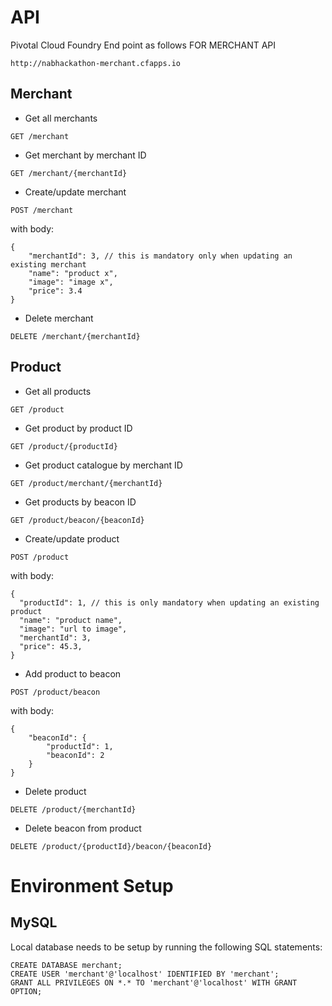 # API

Pivotal Cloud Foundry End point as follows FOR MERCHANT API

```http://nabhackathon-merchant.cfapps.io```

## Merchant

- Get all merchants

```GET /merchant```

- Get merchant by merchant ID

```GET /merchant/{merchantId}```

- Create/update merchant

```POST /merchant```

with body:

```
{
    "merchantId": 3, // this is mandatory only when updating an existing merchant
	"name": "product x",
	"image": "image x",
	"price": 3.4
}
```

- Delete merchant

```DELETE /merchant/{merchantId}```

## Product

- Get all products

```GET /product```

- Get product by product ID

```GET /product/{productId}```

- Get product catalogue by merchant ID

```GET /product/merchant/{merchantId}```

- Get products by beacon ID

```GET /product/beacon/{beaconId}```

- Create/update product

```POST /product```

with body:

```
{
  "productId": 1, // this is only mandatory when updating an existing product 
  "name": "product name",
  "image": "url to image",
  "merchantId": 3,
  "price": 45.3,
}
```

- Add product to beacon

```POST /product/beacon```

with body:

```
{
    "beaconId": {
        "productId": 1,
        "beaconId": 2
    }
}
```

- Delete product

```DELETE /product/{merchantId}```

- Delete beacon from product

```DELETE /product/{productId}/beacon/{beaconId}```

# Environment Setup

## MySQL

Local database needs to be setup by running the following SQL statements:

```
CREATE DATABASE merchant;
CREATE USER 'merchant'@'localhost' IDENTIFIED BY 'merchant';
GRANT ALL PRIVILEGES ON *.* TO 'merchant'@'localhost' WITH GRANT OPTION;
```
